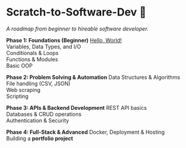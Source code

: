 # Scratch-to-Software-Dev 🚀  
_A roadmap from beginner to hireable software developer._

**Phase 1: Foundations (Beginner)**
[Hello, World!](01_Hello_World.py)  
Variables, Data Types, and I/O  
Conditionals & Loops  
Functions & Modules  
Basic OOP  

**Phase 2: Problem Solving & Automation**
Data Structures & Algorithms  
File handling (CSV, JSON)  
Web scraping  
Scripting  

**Phase 3: APIs & Backend Development**
REST API basics  
Databases & CRUD operations  
Authentication & Security  

**Phase 4: Full-Stack & Advanced**
Docker, Deployment & Hosting  
Building a **portfolio project**  
